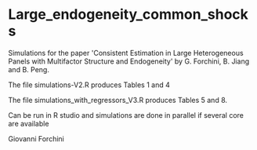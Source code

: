 # Large_endogeneity_common_shocks
Simulations for the paper 'Consistent Estimation in Large Heterogeneous Panels with Multifactor Structure and Endogeneity'
by G. Forchini, B. Jiang and B. Peng.

The file simulations-V2.R produces Tables 1 and 4

The file simulations_with_regressors_V3.R  produces Tables 5 and 8.

Can be run in R studio and simulations are done in parallel if several core are available

Giovanni Forchini
